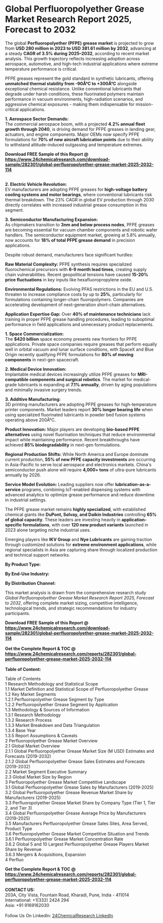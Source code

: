 <h1>Global Perfluoropolyether Grease Market Research Report 2025, Forecast to 2032</h1><p>The global <strong>Perfluoropolyether (PFPE) grease market</strong> is projected to grow from <strong>USD 280 million in 2023 to USD 381.61 million by 2032</strong>, advancing at a steady <strong>CAGR of 3.5% during 2025–2032</strong>, according to recent market analysis. This growth trajectory reflects increasing adoption across aerospace, automotive, and high-tech industrial applications where extreme temperature performance is critical.</p><p>PFPE greases represent the gold standard in synthetic lubricants, offering <strong>unmatched thermal stability from -90Â°C to +300Â°C</strong> alongside exceptional chemical resistance. Unlike conventional lubricants that degrade under harsh conditions, these fluorinated polymers maintain performance in vacuum environments, high-radiation scenarios, and aggressive chemical exposures - making them indispensable for mission-critical applications.</p><p><strong>1. Aerospace Sector Demands:</strong><br>
The commercial aerospace boom, with a projected <strong>4.2% annual fleet growth through 2040</strong>, is driving demand for PFPE greases in landing gear, actuators, and engine components. Major OEMs now specify PFPE formulations for <strong>70% of new aircraft lubrication points</strong> due to their ability to withstand altitude-induced outgassing and temperature extremes.</p><div><b>Download FREE Sample of this Report @ 
            <a href="https://www.24chemicalresearch.com/download-sample/282301/global-perfluoropolyether-grease-market-2025-2032-114">
            https://www.24chemicalresearch.com/download-sample/282301/global-perfluoropolyether-grease-market-2025-2032-114</a></b></div><br><p><strong>2. Electric Vehicle Revolution:</strong><br>
EV manufacturers are adopting PFPE greases for <strong>high-voltage battery cooling systems and motor bearings</strong>, where conventional lubricants risk thermal breakdown. The 23% CAGR in global EV production through 2030 directly correlates with increased industrial grease consumption in this segment.</p><p><strong>3. Semiconductor Manufacturing Expansion:</strong><br>
As chipmakers transition to <strong>3nm and below process nodes</strong>, PFPE greases are becoming essential for vacuum chamber components and robotic wafer handlers. The semiconductor equipment market, growing at 5.8% annually, now accounts for <strong>18% of total PFPE grease demand</strong> in precision applications.</p><p>Despite robust demand, manufacturers face significant hurdles:</p><p><strong>Raw Material Complexity:</strong> PFPE synthesis requires specialized fluorochemical precursors with <strong>6-9 month lead times</strong>, creating supply chain vulnerabilities. Recent geopolitical tensions have caused <strong>15-20% price fluctuations</strong> in key inputs like hexafluoropropylene oxide.</p><p><strong>Environmental Regulations:</strong> Evolving PFAS restrictions in the EU and U.S. threaten to increase compliance costs by up to <strong>25%</strong>, particularly for formulations containing longer-chain fluoropolymers. Companies are accelerating development of next-generation short-chain alternatives.</p><p><strong>Application Expertise Gap:</strong> Over <strong>40% of maintenance technicians</strong> lack training in proper PFPE grease handling procedures, leading to suboptimal performance in field applications and unnecessary product replacements.</p><p><strong>1. Space Commercialization:</strong><br>
The <strong>$420 billion</strong> space economy presents new frontiers for PFPE applications. Private space companies require greases that perform equally well in orbital vacuum and lunar surface conditions, with SpaceX and Blue Origin recently qualifying PFPE formulations for <strong>80% of moving components</strong> in next-gen spacecraft.</p><p><strong>2. Medical Device Innovation:</strong><br>
Implantable medical devices increasingly utilize PFPE greases for <strong>MRI-compatible components and surgical robotics</strong>. The market for medical-grade lubricants is expanding at <strong>7.1% annually</strong>, driven by aging populations and minimally invasive surgery trends.</p><p><strong>3. Additive Manufacturing:</strong><br>
3D printing manufacturers are adopting PFPE greases for high-temperature printer components. Market leaders report <strong>30% longer bearing life</strong> when using specialized fluorinated lubricants in powder bed fusion systems operating above 200Â°C.</p><p><strong>Product Innovation:</strong> Major players are developing <strong>bio-based PFPE alternatives</strong> using novel fluorination techniques that reduce environmental impact while maintaining performance. Recent breakthroughs have achieved <strong>85% biodegradability</strong> in next-gen formulations.</p><p><strong>Regional Production Shifts:</strong> While North America and Europe dominate current production, <strong>55% of new PFPE capacity investments</strong> are occurring in Asia-Pacific to serve local aerospace and electronics markets. China's semiconductor push alone will require <strong>4,000+ tons</strong> of ultra-pure lubricants annually by 2026.</p><p><strong>Service Model Evolution:</strong> Leading suppliers now offer <strong>lubrication-as-a-service</strong> programs, combining IoT-enabled dispensing systems with advanced analytics to optimize grease performance and reduce downtime in industrial settings.</p><p>The PFPE grease market remains <strong>highly specialized</strong>, with established chemical giants like <strong>DuPont, Solvay, and Daikin Industries</strong> controlling <strong>65% of global capacity</strong>. These leaders are investing heavily in <strong>application-specific formulations</strong>, with over <strong>120 new product variants</strong> launched in 2023 alone targeting niche industrial uses.</p><p>Emerging players like <strong>IKV Group</strong> and <strong>Nye Lubricants</strong> are gaining traction through customized solutions for <strong>extreme environment applications</strong>, while regional specialists in Asia are capturing share through localized production and technical support networks.</p><p><strong>By Product Type:</strong></p><p><strong>By End-Use Industry:</strong></p><p><strong>By Distribution Channel:</strong></p><p>This market analysis is drawn from the comprehensive research study <em>Global Perfluoropolyether Grease Market Research Report 2025, Forecast to 2032</em>, offering complete market sizing, competitive intelligence, technological trends, and strategic recommendations for industry participants.</p><div><b>Download FREE Sample of this Report @ 
            <a href="https://www.24chemicalresearch.com/download-sample/282301/global-perfluoropolyether-grease-market-2025-2032-114">
            https://www.24chemicalresearch.com/download-sample/282301/global-perfluoropolyether-grease-market-2025-2032-114</a></b></div><br><div><b>Get the Complete Report & TOC @ 
            <a href="https://www.24chemicalresearch.com/reports/282301/global-perfluoropolyether-grease-market-2025-2032-114">
            https://www.24chemicalresearch.com/reports/282301/global-perfluoropolyether-grease-market-2025-2032-114</a></b></div><br>
            <b>Table of Content:</b><p>Table of Contents<br />
1 Research Methodology and Statistical Scope<br />
1.1 Market Definition and Statistical Scope of Perfluoropolyether Grease<br />
1.2 Key Market Segments<br />
1.2.1 Perfluoropolyether Grease Segment by Type<br />
1.2.2 Perfluoropolyether Grease Segment by Application<br />
1.3 Methodology & Sources of Information<br />
1.3.1 Research Methodology<br />
1.3.2 Research Process<br />
1.3.3 Market Breakdown and Data Triangulation<br />
1.3.4 Base Year<br />
1.3.5 Report Assumptions & Caveats<br />
2 Perfluoropolyether Grease Market Overview<br />
2.1 Global Market Overview<br />
2.1.1 Global Perfluoropolyether Grease Market Size (M USD) Estimates and Forecasts (2019-2032)<br />
2.1.2 Global Perfluoropolyether Grease Sales Estimates and Forecasts (2019-2032)<br />
2.2 Market Segment Executive Summary<br />
2.3 Global Market Size by Region<br />
3 Perfluoropolyether Grease Market Competitive Landscape<br />
3.1 Global Perfluoropolyether Grease Sales by Manufacturers (2019-2025)<br />
3.2 Global Perfluoropolyether Grease Revenue Market Share by Manufacturers (2019-2025)<br />
3.3 Perfluoropolyether Grease Market Share by Company Type (Tier 1, Tier 2, and Tier 3)<br />
3.4 Global Perfluoropolyether Grease Average Price by Manufacturers (2019-2025)<br />
3.5 Manufacturers Perfluoropolyether Grease Sales Sites, Area Served, Product Type<br />
3.6 Perfluoropolyether Grease Market Competitive Situation and Trends<br />
3.6.1 Perfluoropolyether Grease Market Concentration Rate<br />
3.6.2 Global 5 and 10 Largest Perfluoropolyether Grease Players Market Share by Revenue<br />
3.6.3 Mergers & Acquisitions, Expansion<br />
4 Perfluo</p><div><b>Get the Complete Report & TOC @ 
            <a href="https://www.24chemicalresearch.com/reports/282301/global-perfluoropolyether-grease-market-2025-2032-114">
            https://www.24chemicalresearch.com/reports/282301/global-perfluoropolyether-grease-market-2025-2032-114</a></b></div><br><b>CONTACT US:</b><br>
            203A, City Vista, Fountain Road, Kharadi, Pune, India - 411014<br>
            International: +1(332) 2424 294<br>
            Asia: +91 9169162030 <br><br>
            Follow Us On LinkedIn: <a href="https://www.linkedin.com/company/24chemicalresearch/">24ChemicalResearch LinkedIn</a>
